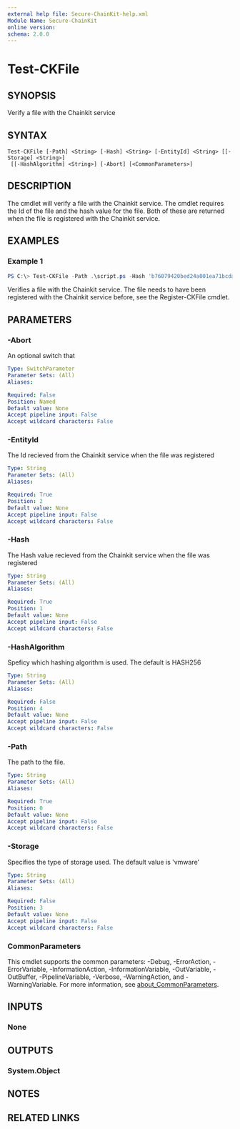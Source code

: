 ```yaml
---
external help file: Secure-ChainKit-help.xml
Module Name: Secure-ChainKit
online version:
schema: 2.0.0
---
```


# Test-CKFile

## SYNOPSIS
Verify a file with the Chainkit service

## SYNTAX

```
Test-CKFile [-Path] <String> [-Hash] <String> [-EntityId] <String> [[-Storage] <String>]
 [[-HashAlgorithm] <String>] [-Abort] [<CommonParameters>]
```

## DESCRIPTION
The cmdlet will verify a file with the Chainkit service.
The cmdlet requires the Id of the file and the hash value for the file.
Both of these are returned when the file is registered with the Chainkit service.

## EXAMPLES

### Example 1
```powershell
PS C:\> Test-CKFile -Path .\script.ps -Hash 'b76079420bed24a001ea71bcda81e9c35ee69556f8a8cd56abe8c0c4256d5d8e' -EntityId '6555513238948619626'
```

Verifies a file with the Chainkit service.
The file needs to have been registered with the Chainkit service before, see the Register-CKFile cmdlet.

## PARAMETERS

### -Abort
An optional switch that

```yaml
Type: SwitchParameter
Parameter Sets: (All)
Aliases:

Required: False
Position: Named
Default value: None
Accept pipeline input: False
Accept wildcard characters: False
```

### -EntityId
The Id recieved from the Chainkit service when the file was registered

```yaml
Type: String
Parameter Sets: (All)
Aliases:

Required: True
Position: 2
Default value: None
Accept pipeline input: False
Accept wildcard characters: False
```

### -Hash
The Hash value recieved from the Chainkit service when the file was registered

```yaml
Type: String
Parameter Sets: (All)
Aliases:

Required: True
Position: 1
Default value: None
Accept pipeline input: False
Accept wildcard characters: False
```

### -HashAlgorithm
Speficy which hashing algorithm is used.
The default is HASH256

```yaml
Type: String
Parameter Sets: (All)
Aliases:

Required: False
Position: 4
Default value: None
Accept pipeline input: False
Accept wildcard characters: False
```

### -Path
The path to the file.

```yaml
Type: String
Parameter Sets: (All)
Aliases:

Required: True
Position: 0
Default value: None
Accept pipeline input: False
Accept wildcard characters: False
```

### -Storage
Specifies the type of storage used.
The default value is 'vmware'

```yaml
Type: String
Parameter Sets: (All)
Aliases:

Required: False
Position: 3
Default value: None
Accept pipeline input: False
Accept wildcard characters: False
```

### CommonParameters
This cmdlet supports the common parameters: -Debug, -ErrorAction, -ErrorVariable, -InformationAction, -InformationVariable, -OutVariable, -OutBuffer, -PipelineVariable, -Verbose, -WarningAction, and -WarningVariable. For more information, see [about_CommonParameters](http://go.microsoft.com/fwlink/?LinkID=113216).

## INPUTS

### None

## OUTPUTS

### System.Object
## NOTES

## RELATED LINKS
